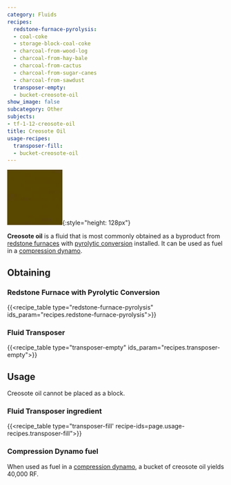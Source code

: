 ```yaml
---
category: Fluids
recipes:
  redstone-furnace-pyrolysis:
  - coal-coke
  - storage-block-coal-coke
  - charcoal-from-wood-log
  - charcoal-from-hay-bale
  - charcoal-from-cactus
  - charcoal-from-sugar-canes
  - charcoal-from-sawdust
  transposer-empty:
  - bucket-creosote-oil
show_image: false
subcategory: Other
subjects:
- tf-1-12-creosote-oil
title: Creosote Oil
usage-recipes:
  transposer-fill:
  - bucket-creosote-oil
---
```


![Creosote oil](/assets/images/docs/1.12/thermal-foundation/creosote-oil.gif){:style="height: 128px"}


**Creosote oil** is a fluid that is most commonly obtained as a byproduct from
[redstone furnaces](../../thermal-expansion/redstone-furnace/) with [pyrolytic
conversion](../../thermal-expansion/augment-pyrolytic-conversion/) installed. It can be used as
fuel in a [compression dynamo](../../thermal-expansion/compression-dynamo/).


Obtaining
---------

### Redstone Furnace with Pyrolytic Conversion
{{<recipe_table type="redstone-furnace-pyrolysis" ids_param="recipes.redstone-furnace-pyrolysis">}}

### Fluid Transposer
{{<recipe_table type="transposer-empty" ids_param="recipes.transposer-empty">}}


Usage
-----

Creosote oil cannot be placed as a block.

### Fluid Transposer ingredient
{{<recipe_table type="transposer-fill' recipe-ids=page.usage-recipes.transposer-fill">}}

### Compression Dynamo fuel
When used as fuel in a [compression dynamo](../../thermal-expansion/compression-dynamo/), a bucket
of creosote oil yields 40,000 RF.
